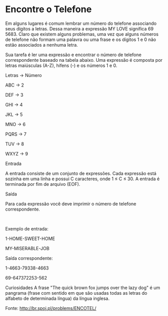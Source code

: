 # Encontre o Telefone

<p>Em alguns lugares é comum lembrar um número do telefone associando seus dígitos a letras. Dessa maneira a expressão MY LOVE significa 69 5683. Claro que existem alguns problemas, uma vez que alguns números de telefone não formam uma palavra ou uma frase e os dígitos 1 e 0 não estão associados a nenhuma letra.</p>
<p>Sua tarefa é ler uma expressão e encontrar o número de telefone correspondente baseado na tabela abaixo. Uma expressão é composta por letras maiúsculas (A-Z), hifens (-) e os números 1 e 0. </p>
<p>Letras ->  Número </p>
<p>ABC    ->  2       </p>
<p>DEF    ->  3       </p>
<p>GHI    ->  4       </p>
<p>JKL    ->  5       </p>
<p>MNO    ->  6       </p> 
<p>PQRS   ->  7      </p> 
<p>TUV    ->  8       </p>
<p>WXYZ   ->  9       </p>

Entrada 
<br />
<p>A entrada consiste de um conjunto de expressões. Cada expressão está sozinha em uma linha e possui C caracteres, onde 1 ≤ C ≤ 30. A entrada é terminada por fim de arquivo (EOF).</p>

Saída
<br />
<p>Para cada expressão você deve imprimir o número de telefone correspondente.</p>
<br />

<p>Exemplo de entrada:<p/>
<p>1-HOME-SWEET-HOME <p/>
<p>MY-MISERABLE-JOB<p/>
<p>Saída correspondente:<p/>
<p>1-4663-79338-4663 <p/>
<p>69-647372253-562<p/>
Curiosidades
A frase "The quick brown fox jumps over the lazy dog" é um pangrama (frase com sentido em que são usadas todas as letras do alfabeto de determinada língua) da língua inglesa.
 
Fonte: http://br.spoj.pl/problems/ENCOTEL/
